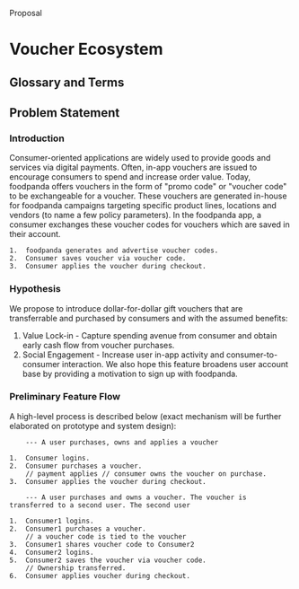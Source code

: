 Proposal

# Voucher Ecosystem


## Glossary and Terms

## Problem Statement

### Introduction

Consumer-oriented applications are widely used to provide goods and services via digital payments. Often, in-app vouchers are issued to encourage consumers to spend and increase order value. Today, foodpanda offers vouchers in the form of "promo code" or "voucher code" to be exchangeable for a voucher. These vouchers are generated in-house for foodpanda campaigns targeting specific product lines, locations and vendors (to name a few policy parameters). In the foodpanda app, a consumer exchanges these voucher codes for vouchers which are saved in their account.


```
1.  foodpanda generates and advertise voucher codes.
2.  Consumer saves voucher via voucher code.
3.  Consumer applies the voucher during checkout.
```

### Hypothesis

We propose to introduce dollar-for-dollar gift vouchers that are transferrable and purchased by consumers and with the assumed benefits:

1. Value Lock-in - Capture spending avenue from consumer and obtain early cash flow from voucher purchases.
2. Social Engagement - Increase user in-app activity and consumer-to-consumer interaction. We also hope this feature broadens user account base by providing a motivation to sign up with foodpanda.


### Preliminary Feature Flow

A high-level process is described below (exact mechanism will be further elaborated on prototype and system design):

```
    --- A user purchases, owns and applies a voucher

1.  Consumer logins.
2.  Consumer purchases a voucher.
    // payment applies // consumer owns the voucher on purchase.
3.  Consumer applies the voucher during checkout.
```


```
    --- A user purchases and owns a voucher. The voucher is transferred to a second user. The second user 

1.  Consumer1 logins.
2.  Consumer1 purchases a voucher.
    // a voucher code is tied to the voucher
3.  Consumer1 shares voucher code to Consumer2
4.  Consumer2 logins.
5.  Consumer2 saves the voucher via voucher code.
    // Ownership transferred.
6.  Consumer applies voucher during checkout.
```

